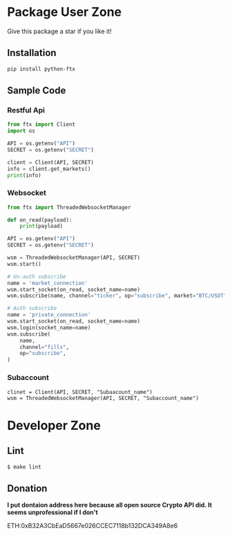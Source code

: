 # Package User Zone

Give this package a star if you like it!

## Installation

```bash
pip install python-ftx
```

## Sample Code
### Restful Api
```python
from ftx import Client
import os

API = os.getenv("API")
SECRET = os.getenv("SECRET")

client = Client(API, SECRET)
info = client.get_markets()
print(info)

```
### Websocket

```python
from ftx import ThreadedWebsocketManager

def on_read(payload):
    print(payload)

API = os.getenv("API")
SECRET = os.getenv("SECRET")

wsm = ThreadedWebsocketManager(API, SECRET)
wsm.start()

# Un-auth subscribe
name = 'market_connection'
wsm.start_socket(on_read, socket_name=name)
wsm.subscribe(name, channel="ticker", op="subscribe", market="BTC/USDT")

# Auth subscribe
name = 'private_connection'
wsm.start_socket(on_read, socket_name=name)
wsm.login(socket_name=name)
wsm.subscribe(
    name,
    channel="fills",
    op="subscribe",
)
```

### Subaccount
```
clinet = Client(API, SECRET, "Subaacount_name")
wsm = ThreadedWebsocketManager(API, SECRET, "Subaccount_name")
```

# Developer Zone

## Lint

```bash
$ make lint
```

## Donation
**I put dontaion address here because all open source Crypto API did. It seems unprofessional if I don't**

ETH:0xB32A3CbEaD5667e026CCEC7118b132DCA349A8e6
